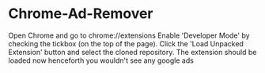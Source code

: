# Chrome-Ad-Remover

Open Chrome and go to chrome://extensions
Enable 'Developer Mode' by checking the tickbox (on the top of the page).
Click the 'Load Unpacked Extension' button and select the cloned repository.
The extension should be loaded now henceforth you wouldn't see any google ads
